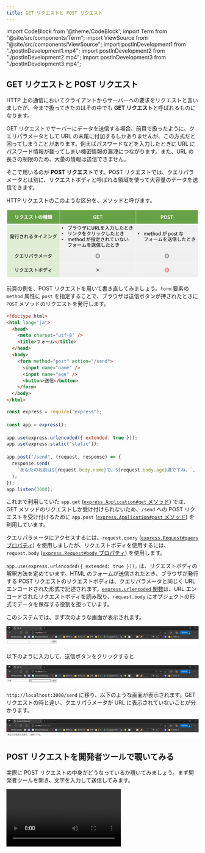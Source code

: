 ```yaml
---
title: GET リクエストと POST リクエスト
---
```


import CodeBlock from '@theme/CodeBlock';
import Term from "@site/src/components/Term";
import ViewSource from "@site/src/components/ViewSource";
import postInDevelopment1 from "./postInDevelopment1.mp4";
import postInDevelopment2 from "./postInDevelopment2.mp4";
import postInDevelopment3 from "./postInDevelopment3.mp4";

## GET リクエストと POST リクエスト

HTTP 上の通信において<Term type="serverClient">クライアント</Term>から<Term type="serverClient">サーバー</Term>への要求を<Term type="httpRequestResponse">リクエスト</Term>と言いましたが、今まで扱ってきたのはその中でも **GET リクエスト**と呼ばれるものになります。

GET リクエストで<Term type="serverClient">サーバー</Term>にデータを送信する場合、前頁で扱ったように、<Term type="queryString">クエリパラメータ</Term>として URL の末尾に付加するしかありませんが、この方式だと困ってしまうことがあります。例えばパスワードなどを入力したときに URL にパスワード情報が載ってしまい機密情報の漏洩につながります。また、URL の長さの制限のため、大量の情報は送信できません。

そこで用いるのが **POST リクエスト**です。POST リクエストでは、<Term type="queryString">クエリパラメータ</Term>とは別に、<Term type="httpHeaderBody">リクエストボディ</Term>と呼ばれる領域を使って大容量のデータを送信できます。

HTTP リクエストのこのような区分を、<Term type="httpMethod" strong>メソッド</Term>と呼びます。

![HTTP メソッドの比較](./method-comparison.png)

前頁の例を、POST リクエストを用いて書き直してみましょう。`form` 要素の `method` 属性に `post` を指定することで、ブラウザは送信ボタンが押されたときに `POST` メソッドの<Term type="httpRequestResponse">リクエスト</Term>を発行します。

```html title="static/index.html"
<!doctype html>
<html lang="ja">
  <head>
    <meta charset="utf-8" />
    <title>フォーム</title>
  </head>
  <body>
    <form method="post" action="/send">
      <input name="name" />
      <input name="age" />
      <button>送信</button>
    </form>
  </body>
</html>
```

```javascript title="main.js"
const express = require("express");

const app = express();

app.use(express.urlencoded({ extended: true }));
app.use(express.static("static"));

app.post("/send", (request, response) => {
  response.send(
    `あなたの名前は${request.body.name}で、${request.body.age}歳ですね。`,
  );
});
app.listen(3000);
```

<ViewSource url={import.meta.url} path="_samples/post-request" />

これまで利用していた `app.get` ([`express.Application#get` メソッド](https://expressjs.com/ja/api.html#app.get.method)) では、GET メソッドの<Term type="httpRequestResponse">リクエスト</Term>しか受け付けられないため、`/send` への POST リクエストを受け付けるために `app.post` ([`express.Application#post` メソッド](https://expressjs.com/ja/api.html#app.post.method)) を利用しています。

<p><Term type="queryString">クエリパラメータ</Term>にアクセスするには、<code>request.query</code> (<a href="https://expressjs.com/ja/api.html#req.query" ><code>express.Request#query</code> プロパティ</a>) を使用しましたが、<Term type="httpHeaderBody">リクエストボディ</Term>を使用するには、<code>request.body</code> (<a href="https://expressjs.com/ja/api.html#req.body" ><code>express.Request#body</code> プロパティ</a>) を使用します。</p>

`app.use(express.urlencoded({ extended: true }));` は、<Term type="httpHeaderBody">リクエストボディ</Term>の解釈方法を定めています。HTML のフォームが送信されたとき、ブラウザが発行する POST リクエストの<Term type="httpHeaderBody">リクエストボディ</Term>は、<Term type="queryString">クエリパラメータ</Term>と同じく URL エンコードされた形式で記述されます。[`express.urlencoded` 関数](https://expressjs.com/ja/api.html#express.urlencoded)は、URL エンコードされた<Term type="httpHeaderBody">リクエストボディ</Term>を読み取り、`request.body` にオブジェクトの形式でデータを保存する役割を担っています。

このシステムでは、まず次のような画面が表示されます。

![名前と年齢を入力１](postRequest1.png)

以下のように入力して、送信ボタンをクリックすると

![名前と年齢を入力２](postRequest2.png)

`http://localhost:3000/send` に移り、以下のような画面が表示されます。GET リクエストの時と違い、<Term type="queryString">クエリパラメータ</Term>が URL に表示されていないことが分かります。

![名前と年齢を入力３](postRequest3.png)

## POST リクエストを開発者ツールで覗いてみる

実際に POST リクエストの中身がどうなっているか覗いてみましょう。まず開発者ツールを開き、文字を入力して送信してみます。

<video src={postInDevelopment1} controls />

そして `name` 欄の `send` をクリックし、 `Headers` を選択すると `general` 欄の `Requested method` が `POST` になっています。また、 `Headers` の横にある `Payload` を選択し `Form data` を見ると、 `name` と `age` の情報が載っています。

<video src={postInDevelopment2} controls />

ここからさらに、`Form data` の横の `view source` や `view URL-encoded` も見てみましょう。すると URL エンコードされた<Term type="httpHeaderBody">リクエストボディ</Term>の中身を見ることができます。

<video src={postInDevelopment3} controls />

以上のようにして、POST リクエストの中身を覗くことができます。

![GETリクエストとPOSTリクエスト](requestAndResponse.png)

## 課題

古き良き掲示板システムを作ってみましょう。次のようなページを作成してください。

- `GET /`: 現在の投稿されているすべての記事を表示します。`/send` へ POST するためのフォームも同時に表示します。
- `POST /send`: リクエストボディに含まれている記事の内容を記録します。

:::tip ヒント

- イベントハンドラの外側に現在投稿されたデータを記録するための配列を用意しましょう。
- `GET /` では EJS を用いて配列の中身を一覧表示しましょう。フォームも忘れずに表示しましょう。
- `POST /send` に新しい投稿が来たら `Array#push` メソッドで配列に要素を追加しましょう。

:::

### 解答例

解答例は以下を参照してください。

<ViewSource url={import.meta.url} path="_samples/bulletin-board" />
